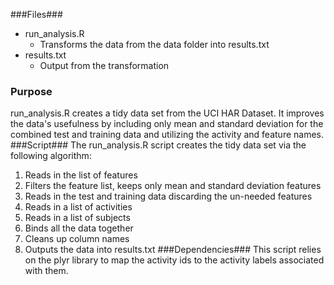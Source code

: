 ###Files###
* run_analysis.R
    * Transforms the data from the data folder into results.txt
* results.txt
    * Output from the transformation
### Purpose ###
run_analysis.R creates a tidy data set from the UCI HAR Dataset. It improves the data's usefulness by including only mean and standard deviation for the combined test and training data and utilizing the activity and feature names.
###Script###
The run_analysis.R script creates the tidy data set via the following algorithm:
1. Reads in the list of features
2. Filters the feature list, keeps only mean and standard deviation features
3. Reads in the test and training data discarding the un-needed features
4. Reads in a list of activities
5. Reads in a list of subjects
6. Binds all the data together
7. Cleans up column names
8. Outputs the data into results.txt
###Dependencies###
This script relies on the plyr library to map the activity ids to the activity labels associated with them.
